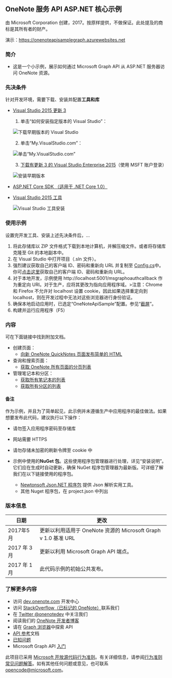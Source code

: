 OneNote 服务 API ASP.NET 核心示例
---------------------------------------

由 Microsoft Corporation 创建，2017。按原样提供，不做保证。此处提及的商标是其所有者的财产。

演示：https://onenoteapisamplegraph.azurewebsites.net

### 简介

-	这是一个小示例，展示如何通过 Microsoft Graph API 从 ASP.NET 服务器访问 OneNote 资源。

### 先决条件

针对开发环境，需要下载、安装并配置**工具和库**

* [Visual Studio 2015 更新 3](https://www.visualstudio.com/en-us/news/releasenotes/vs2015-update3-vs) 
  1. 单击“如何安装指定版本的 Visual Studio”： 
  
  ![下载早期版本的 Visual Studio](./images/HowToInstall.png)

  2. 单击“My.VisualStudio.com”： 
  
  ![单击“My.VisualStudio.com”](./images/InstallingEarlierReleases.png)

  3. [下载有更新 3 的 Visual Studio Enterprise 2015](https://my.visualstudio.com/downloads?q=visual%20studio%20enterprise%202015)（使用 MSFT 账户登录） 
  
  ![安装早期版本](./images/VisualStudioEnterpriseSearch.png)

* [ASP.NET Core SDK （适用于 .NET Core 1.0）](https://www.microsoft.com/net/download/core)

* [Visual Studio 2015 工具](https://www.microsoft.com/net/download/core)
  
  ![Visual Studio 工具安装](./images/VisualStudioToolsInstall.png)

### 使用示例

设置完开发工具、安装上述先决条件后，...

1.	将此存储库以 ZIP 文件格式下载到本地计算机，并解压缩文件。或者将存储库克隆至 Git 的本地副本中。
2.	在 Visual Studio 中打开项目（.sln 文件）。
3.	强烈建议获取自己的客户端 ID、密码和重新向 URL 并复制至 [Config.cs](https://github.com/OneNoteDev/OneNoteApiSampleAspNetCore/blob/master/src/OneNoteApiSample/Config.cs#L9)中。你可[点击这里](http://developer.microsoft.com/zh-cn/graph/docs/authorization/auth_register_app_v2)获取自己的客户端 ID、密码和重新向 URL。
4.	对于本地开发，示例使用 http://localhost:5001/msgraphoauthcallback 作为重定向 URI。对于生产，应将其更改为指向应用程序域。>注意：Chrome 和 Firefox 不允许对 localhost 设置 cookie，因此如果选择重定向到 localhost，则在开发过程中无法对这些浏览器进行身份验证。
5.	确保本地启动应用时，已选定“OneNoteApiSample”配置。参见“[截屏](https://github.com/OneNoteDev/OneNoteApiSampleAspNetCore/blob/master/images/OneNoteApiSampleConfiguration.PNG)”。
6.	构建并运行应用程序（F5）

### 内容

可在下面链接中找到附加文档。

-	创建页面：
	-	[向新 OneNote QuickNotes 页面发布简单的 HTML](https://developer.microsoft.com/zh-cn/graph/docs/api-reference/beta/api/notes_post_pages)
-	查询和搜索页面：
	-	[获取 OneNote 所有页面的分页列表](https://developer.microsoft.com/zh-cn/graph/docs/api-reference/beta/api/notes_list_pages)
-	管理笔记本和分区：
	-	[获取所有笔记本的列表](https://developer.microsoft.com/zh-cn/graph/docs/api-reference/beta/api/notes_list_notebooks)
	-	[获取所有分区的列表](https://developer.microsoft.com/zh-cn/graph/docs/api-reference/beta/api/notes_list_sections)

#### 备注

作为示例，并且为了简单起见，此示例并未遵循生产中应用程序的最佳做法。如果想要发布此代码，建议执行以下操作：

-	请勿签入应用程序密码至存储库
-	网站需要 HTTPS
-	请勿存储未加密的刷新令牌至 cookie 中

-	示例中使用的**NuGet 包**。这些使用程序包管理器进行处理，详见“安装说明”。它们应在生成时自动更新，确保 NuGet 程序包管理器为最新版。可详细了解我们在以下链接使用的程序包。

	-	[Newtonsoft Json.NET 程序包](http://newtonsoft.com/) 提供 Json 解析实用工具。
	-	其他 Nuget 程序包，在 project.json 中列出

### 版本信息

|日期 |更改 |
|--------------|--------------------------------------------------------------------------------|
| 2017年5月 | 更新以利用适用于 OneNote 资源的 Microsoft Graph v 1.0 基准 URL |
| 2017 年 3 月 | 更新以利用 Microsoft Graph API 端点。|
| 2017 年 1 月| 此代码示例的初始公共发布。|

### 了解更多内容

-	访问 [dev.onenote.com](http://dev.onenote.com) 开发中心
-	访问 [StackOverflow（已标记的 OneNote）](http://go.microsoft.com/fwlink/?LinkID=390182)联系我们
-	在 [Twitter @onenotedev](http://www.twitter.com/onenotedev) 中关注我们
-	阅读我们的 [OneNote 开发者博客](http://go.microsoft.com/fwlink/?LinkID=390183)
-	请在 [Graph 浏览器](https://developer.microsoft.com/zh-cn/graph/graph-explorer)中探索 API
-	[API 参考](https://developer.microsoft.com/zh-cn/graph/docs/api-reference/beta/resources/notes)文档
-	[已知问题](https://developer.microsoft.com/zh-cn/graph/docs/overview/release_notes)
-	Microsoft Graph API [入门](https://developer.microsoft.com/zh-cn/graph/docs/get-started/get-started)

此项目已采用 [Microsoft 开放源代码行为准则](https://opensource.microsoft.com/codeofconduct/)。有关详细信息，请参阅[行为准则常见问题解答](https://opensource.microsoft.com/codeofconduct/faq/)。如有其他任何问题或意见，也可联系 [opencode@microsoft.com](mailto:opencode@microsoft.com)。
